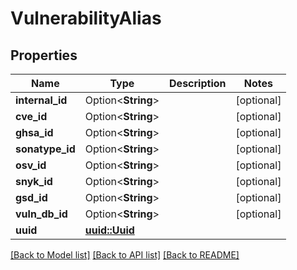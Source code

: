 # VulnerabilityAlias

## Properties

Name | Type | Description | Notes
------------ | ------------- | ------------- | -------------
**internal_id** | Option<**String**> |  | [optional]
**cve_id** | Option<**String**> |  | [optional]
**ghsa_id** | Option<**String**> |  | [optional]
**sonatype_id** | Option<**String**> |  | [optional]
**osv_id** | Option<**String**> |  | [optional]
**snyk_id** | Option<**String**> |  | [optional]
**gsd_id** | Option<**String**> |  | [optional]
**vuln_db_id** | Option<**String**> |  | [optional]
**uuid** | [**uuid::Uuid**](uuid::Uuid.md) |  | 

[[Back to Model list]](../README.md#documentation-for-models) [[Back to API list]](../README.md#documentation-for-api-endpoints) [[Back to README]](../README.md)



